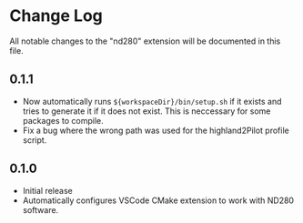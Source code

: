 # Change Log

All notable changes to the "nd280" extension will be documented in this file.

## 0.1.1

- Now automatically runs `${workspaceDir}/bin/setup.sh` if it exists and tries to
  generate it if it does not exist. This is neccessary for some packages to
  compile.
- Fix a bug where the wrong path was used for the highland2Pilot profile script.

## 0.1.0

- Initial release
- Automatically configures VSCode CMake extension to work with ND280 software.
